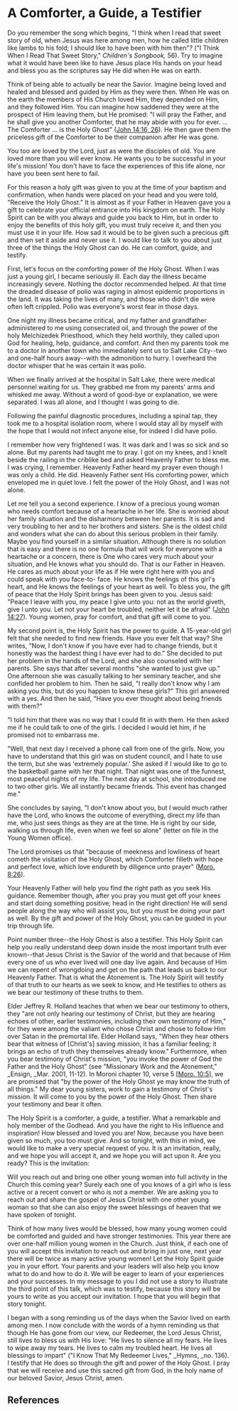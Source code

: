 # A Comforter, a Guide, a Testifier

Do you remember the song which begins, "I think when I read that sweet story
of old, when Jesus was here among men, how he called little children like
lambs to his fold; I should like to have been with him then"? ("I Think When I
Read That Sweet Story," _Children's Songbook,_ 56). Try to imagine what it
would have been like to have Jesus place His hands on your head and bless you
as the scriptures say He did when He was on earth.

Think of being able to actually be near the Savior. Imagine being loved and
healed and blessed and guided by Him as they were then. When He was on the
earth the members of His Church loved Him, they depended on Him, and they
followed Him. You can imagine how saddened they were at the prospect of Him
leaving them, but He promised: "I will pray the Father, and he shall give you
another Comforter, that he may abide with you for ever. ... The Comforter ... is
the Holy Ghost" ([John 14:16, 26](/scriptures/nt/john/14.16,26?lang=eng#15)).
He then gave them the priceless gift of the Comforter to be their companion
after He was gone.

You too are loved by the Lord, just as were the disciples of old. You are
loved more than you will ever know. He wants you to be successful in your
life's mission! You don't have to face the experiences of this life alone, nor
have you been sent here to fail.

For this reason a holy gift was given to you at the time of your baptism and
confirmation, when hands were placed on your head and you were told, "Receive
the Holy Ghost." It is almost as if your Father in Heaven gave you a gift to
celebrate your official entrance into His kingdom on earth. The Holy Spirit
can be with you always and guide you back to Him, but in order to enjoy the
benefits of this holy gift, you must truly receive it, and then you must use
it in your life. How sad it would be to be given such a precious gift and then
set it aside and never use it. I would like to talk to you about just three of
the things the Holy Ghost can do. He can comfort, guide, and testify.

First, let's focus on the comforting power of the Holy Ghost. When I was just
a young girl, I became seriously ill. Each day the illness became increasingly
severe. Nothing the doctor recommended helped. At that time the dreaded
disease of polio was raging in almost epidemic proportions in the land. It was
taking the lives of many, and those who didn't die were often left crippled.
Polio was everyone's worst fear in those days.

One night my illness became critical, and my father and grandfather
administered to me using consecrated oil, and through the power of the holy
Melchizedek Priesthood, which they held worthily, they called upon God for
healing, help, guidance, and comfort. And then my parents took me to a doctor
in another town who immediately sent us to Salt Lake City--two and one-half
hours away--with the admonition to hurry. I overheard the doctor whisper that
he was certain it was polio.

When we finally arrived at the hospital in Salt Lake, there were medical
personnel waiting for us. They grabbed me from my parents' arms and whisked me
away. Without a word of good-bye or explanation, we were separated. I was all
alone, and I thought I was going to die.

Following the painful diagnostic procedures, including a spinal tap, they took
me to a hospital isolation room, where I would stay all by myself with the
hope that I would not infect anyone else, for indeed I did have polio.

I remember how very frightened I was. It was dark and I was so sick and so
alone. But my parents had taught me to pray. I got on my knees, and I knelt
beside the railing in the criblike bed and asked Heavenly Father to bless me.
I was crying, I remember. Heavenly Father heard my prayer even though I was
only a child. He did. Heavenly Father sent His comforting power, which
enveloped me in quiet love. I felt the power of the Holy Ghost, and I was not
alone.

Let me tell you a second experience. I know of a precious young woman who
needs comfort because of a heartache in her life. She is worried about her
family situation and the disharmony between her parents. It is sad and very
troubling to her and to her brothers and sisters. She is the oldest child and
wonders what she can do about this serious problem in their family. Maybe you
find yourself in a similar situation. Although there is no solution that is
easy and there is no one formula that will work for everyone with a heartache
or a concern, there is One who cares very much about your situation, and He
knows what you should do. That is our Father in Heaven. He cares as much about
your life as if He were right here with you and could speak with you face-to-
face. He knows the feelings of this girl's heart, and He knows the feelings of
your heart as well. To bless you, the gift of peace that the Holy Spirit
brings has been given to you. Jesus said: "Peace I leave with you, my peace I
give unto you: not as the world giveth, give I unto you. Let not your heart be
troubled, neither let it be afraid" ([John
14:27](/scriptures/nt/john/14.27?lang=eng#26)). Young women, pray for comfort,
and that gift will come to you.

My second point is, the Holy Spirit has the power to guide. A 15-year-old girl
felt that she needed to find new friends. Have you ever felt that way? She
writes, "Now, I don't know if you have ever had to change friends, but it
honestly was the hardest thing I have ever had to do." She decided to put her
problem in the hands of the Lord, and she also counseled with her parents. She
says that after several months "she wanted to just give up." One afternoon she
was casually talking to her seminary teacher, and she confided her problem to
him. Then he said, "I really don't know why I am asking you this, but do you
happen to know these girls?" This girl answered with a yes. And then he said,
"Have you ever thought about being friends with them?"

"I told him that there was no way that I could fit in with them. He then asked
me if he could talk to one of the girls. I decided I would let him, if he
promised not to embarrass me.

"Well, that next day I received a phone call from one of the girls. Now, you
have to understand that this girl was on student council, and I hate to use
the term, but she was 'extremely popular.' She asked if I would like to go to
the basketball game with her that night. That night was one of the funnest,
most peaceful nights of my life. The next day at school, she introduced me to
two other girls. We all instantly became friends. This event has changed me."

She concludes by saying, "I don't know about you, but I would much rather have
the Lord, who knows the outcome of everything, direct my life than me, who
just sees things as they are at the time. He is right by our side, walking us
through life, even when we feel so alone" (letter on file in the Young Women
office).

The Lord promises us that "because of meekness and lowliness of heart cometh
the visitation of the Holy Ghost, which Comforter filleth with hope and
perfect love, which love endureth by diligence unto prayer" ([Moro.
8:26](/scriptures/bofm/moro/8.26?lang=eng#25)).

Your Heavenly Father will help you find the right path as you seek His
guidance. Remember though, after you pray you must get off your knees and
start doing something positive; head in the right direction! He will send
people along the way who will assist you, but you must be doing your part as
well. By the gift and power of the Holy Ghost, you can be guided in your trip
through life.

Point number three--the Holy Ghost is also a testifier. This Holy Spirit can
help you really understand deep down inside the most important truth ever
known--that Jesus Christ is the Savior of the world and that because of Him
every one of us who ever lived will one day live again. And because of Him we
can repent of wrongdoing and get on the path that leads us back to our
Heavenly Father. That is what the Atonement is. The Holy Spirit will testify
of that truth to our hearts as we seek to know, and He testifies to others as
we bear our testimony of these truths to them.

Elder Jeffrey R. Holland teaches that when we bear our testimony to others,
they "are not only hearing our testimony of Christ, but they are hearing
echoes of other, earlier testimonies, including their own testimony of Him,"
for they were among the valiant who chose Christ and chose to follow Him over
Satan in the premortal life. Elder Holland says, "When they hear others bear
that witness of [Christ's] saving mission, it has a familiar feeling; it
brings an echo of truth they themselves already know." Furthermore, when you
bear testimony of Christ's mission, "you invoke the power of God the Father
and the Holy Ghost" (see "Missionary Work and the Atonement," _Ensign, _Mar.
2001, 11-12). In Moroni chapter 10, verse 5 [[Moro.
10:5](/scriptures/bofm/moro/10.5?lang=eng#4)], we are promised that "by the
power of the Holy Ghost ye may know the truth of all things." My dear young
sisters, work to gain a testimony of Christ's mission. It will come to you by
the power of the Holy Ghost. Then share your testimony and bear it often.

The Holy Spirit is a comforter, a guide, a testifier. What a remarkable and
holy member of the Godhead. And you have the right to His influence and
inspiration! How blessed and loved you are! Now, because you have been given
so much, you too must give. And so tonight, with this in mind, we would like
to make a very special request of you. It is an invitation, really, and we
hope you will accept it, and we hope you will act upon it. Are you ready? This
is the invitation:

Will you reach out and bring one other young woman into full activity in the
Church this coming year? Surely each one of you knows of a girl who is less
active or a recent convert or who is not a member. We are asking you to reach
out and share the gospel of Jesus Christ with one other young woman so that
she can also enjoy the sweet blessings of heaven that we have spoken of
tonight.

Think of how many lives would be blessed, how many young women could be
comforted and guided and have stronger testimonies. This year there are over
one-half million young women in the Church. Just think, if each one of you
will accept this invitation to reach out and bring in just one, next year
there will be twice as many active young women! Let the Holy Spirit guide you
in your effort. Your parents and your leaders will also help you know what to
do and how to do it. We will be eager to learn of your experiences and your
successes. In my message to you I did not use a story to illustrate the third
point of this talk, which was to testify, because this story will be yours to
write as you accept our invitation. I hope that you will begin that story
tonight.

I began with a song reminding us of the days when the Savior lived on earth
among men. I now conclude with the words of a hymn reminding us that though He
has gone from our view, our Redeemer, the Lord Jesus Christ, still lives to
bless us with His love: "He lives to silence all my fears. He lives to wipe
away my tears. He lives to calm my troubled heart. He lives all blessings to
impart" ("I Know That My Redeemer Lives," _Hymns, _no. 136). I testify that He
does so through the gift and power of the Holy Ghost. I pray that we will
receive and use this sacred gift from God, in the holy name of our beloved
Savior, Jesus Christ, amen.

## References

